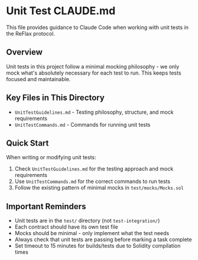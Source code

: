 # Unit Test CLAUDE.md

This file provides guidance to Claude Code when working with unit tests in the ReFlax protocol.

## Overview

Unit tests in this project follow a minimal mocking philosophy - we only mock what's absolutely necessary for each test to run. This keeps tests focused and maintainable.

## Key Files in This Directory

- `UnitTestGuidelines.md` - Testing philosophy, structure, and mock requirements
- `UnitTestCommands.md` - Commands for running unit tests

## Quick Start

When writing or modifying unit tests:
1. Check `UnitTestGuidelines.md` for the testing approach and mock requirements
2. Use `UnitTestCommands.md` for the correct commands to run tests
3. Follow the existing pattern of minimal mocks in `test/mocks/Mocks.sol`

## Important Reminders

- Unit tests are in the `test/` directory (not `test-integration/`)
- Each contract should have its own test file
- Mocks should be minimal - only implement what the test needs
- Always check that unit tests are passing before marking a task complete
- Set timeout to 15 minutes for builds/tests due to Solidity compilation times